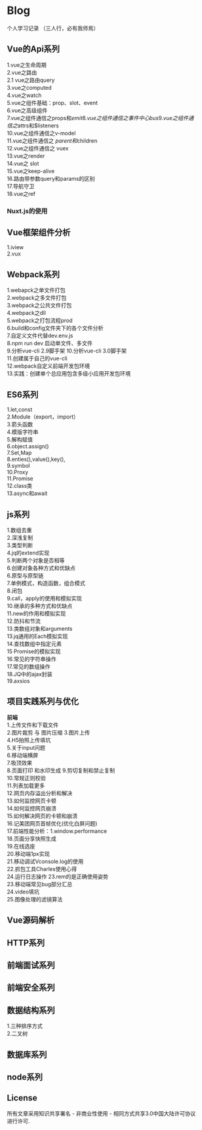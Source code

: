 # Blog

个人学习记录 （三人行，必有我师焉）

## Vue的Api系列     
1.vue之生命周期   
2.vue之路由        
2.1 vue之路由query        
3.vue之computed        
4.vue之watch           
5.vue之组件基础：prop、slot、event               
6.vue之高级组件        
7.vue之组件通信之props和$emit        
8.vue之组件通信之事件中心bus      
9.vue之组件通信之$attrs和$listeners     
10.vue之组件通信之v-model       
11.vue之组件通信之 $parent和$children       
12.vue之组件通信之 vuex       
13.vue之render      
14.vue之 slot      
15.vue之keep-alive          
16.路由带参数query和params的区别     
17.导航守卫       
18.vue之ref
### Nuxt.js的使用

##  Vue框架组件分析       
1.iview     
2.vux   

## Webpack系列      
1.webapck之单文件打包        
2.webpack之多文件打包        
3.webpack之公共文件打包        
4.webpack之dll       
5.webpack之打包流程prod       
6.build和config文件夹下的各个文件分析        
7.自定义文件代替dev.env.js        
8.npm run dev 启动单文件、多文件      
9.分析vue-cli 2.9脚手架 
10.分析vue-cli 3.0脚手架        
11.创建属于自己的vue-cli     
12.webpack自定义前端开发包环境        
13.实践：创建单个总应用包含多级小应用开发包环境



## ES6系列             
1.let,const        
2.Module（export，import）         
3.箭头函数                                
4.模版字符串                        
5.解构赋值                      
6.object.assign()           
7.Set,Map               
8.enties(),value(),key(),         
9.symbol              
10.Proxy            
11.Promise          
12.class类           
13.async和await          

## js系列          
1.数组去重                    
2.深浅复制                 
3.类型判断          
4.jq的extend实现       
5.判断两个对象是否相等                   
6.创建对象各种方式和优缺点        
6.原型与原型链        
7.单例模式，构造函数，组合模式               
8.闭包          
9.call，apply的使用和模拟实现          
10.继承的多种方式和优缺点                  
11.new的作用和模拟实现                
12.防抖和节流                  
13.类数组对象和arguments          
13.jq通用的Each模拟实现                   
14.查找数组中指定元素              
15 Promise的模拟实现         
16.常见的字符串操作     
17.常见的数组操作      
18.JQ中的ajax封装     
19.axsios

## 项目实践系列与优化      
**前端**      
1.上传文件和下载文件       
2.图片裁剪 与 图片压缩 
3.图片上传       
4.H5拍照上传填坑           
5.关于input问题           
6.移动端横屏         
7.吸顶效果      
8.页面打印 和水印生成
9.剪切复制和禁止复制            
10.常规正则校验        
11.列表加载更多     
12.网页内存溢出分析和解决      
13.如何监控网页卡顿     
14.如何监控网页崩溃       
15.如何解决网页的卡顿和崩溃           
16.记美团网页首帧优化(优化白屏问题)            
17.前端性能分析：1.window.performance          
18.页面分享快照生成             
19.在线选座         
20.移动端1px实现            
21.移动调试Vconsole.log的使用      
22.抓包工具Charles使用心得        
24.运行日志操作
23.rem的是正确使用姿势                    
23.移动端常见bug部分汇总             
24.video填坑      
25.图像处理的滤镜算法        
  
## Vue源码解析
 
## HTTP系列 

## 前端面试系列

## 前端安全系列

## 数据结构系列       
1.三种排序方式        
2.二叉树
## 数据库系列

## node系列



## License
所有文章采用知识共享署名 - 非商业性使用 - 相同方式共享3.0中国大陆许可协议进行许可.
